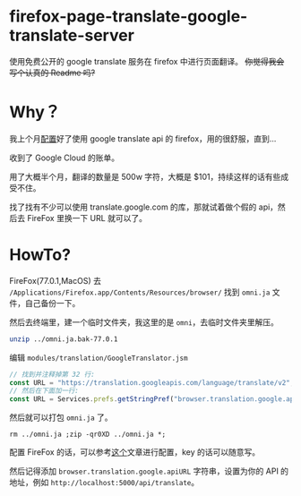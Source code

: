 # firefox-page-translate-google-translate-server
使用免费公开的 google translate 服务在 firefox 中进行页面翻译。
<del>你觉得我会写个认真的 Readme 吗?</del>
# Why？
我上个月[配置](https://blog.groverchou.com/2020/04/09/%E5%90%AF%E7%94%A8-Firefox-%E5%86%85%E7%BD%AE%E5%85%A8%E9%A1%B5%E9%9D%A2%E7%BF%BB%E8%AF%91%E5%8A%9F%E8%83%BD/)好了使用 google translate api 的 firefox，用的很舒服，直到...

收到了 Google Cloud 的账单。

用了大概半个月，翻译的数量是 500w 字符，大概是 $101，持续这样的话有些成受不住。

找了找有不少可以使用 translate.google.com 的库，那就试着做个假的 api，然后去 FireFox 里换一下 URL 就可以了。

# HowTo?
FireFox(77.0.1,MacOS)
去 `/Applications/Firefox.app/Contents/Resources/browser/` 找到 `omni.ja` 文件，自己备份一下。

然后去终端里，建一个临时文件夹，我这里的是 `omni`，去临时文件夹里解压。
```bash
unzip ../omni.ja.bak-77.0.1
```
编辑 `modules/translation/GoogleTranslator.jsm`
```javascript
// 找到并注释掉第 32 行:
const URL = "https://translation.googleapis.com/language/translate/v2";
// 然后在下面加一行:
const URL = Services.prefs.getStringPref("browser.translation.google.apiURL", "");
```
然后就可以打包 `omni.ja` 了。
```
rm ../omni.ja ;zip -qr0XD ../omni.ja *;
```
配置 FireFox 的话，可以参考[这个](https://blog.groverchou.com/2020/04/09/%E5%90%AF%E7%94%A8-Firefox-%E5%86%85%E7%BD%AE%E5%85%A8%E9%A1%B5%E9%9D%A2%E7%BF%BB%E8%AF%91%E5%8A%9F%E8%83%BD/)文章进行配置，key 的话可以随意写。

然后记得添加 `browser.translation.google.apiURL` 字符串，设置为你的 API 的地址，例如 `http://localhost:5000/api/translate`。



